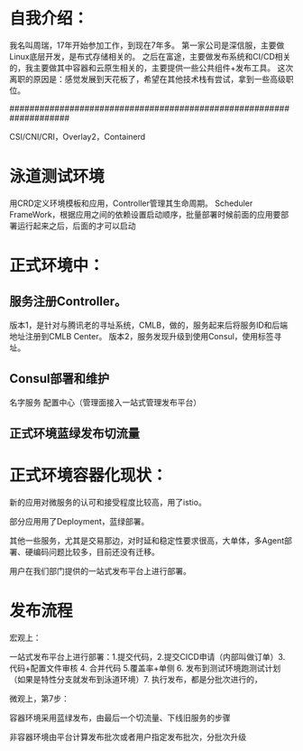# 自我介绍：

我名叫周瑞，17年开始参加工作，到现在7年多。
第一家公司是深信服，主要做Linux底层开发，是布式存储相关的。
之后在富途，主要做发布系统和CI/CD相关的，我主要做其中容器和云原生相关的，主要提供一些公共组件+发布工具。
这次离职的原因是：感觉发展到天花板了，希望在其他技术栈有尝试，拿到一些高级职位。

####################################################################

CSI/CNI/CRI，Overlay2，Containerd

# 泳道测试环境

用CRD定义环境模板和应用，Controller管理其生命周期。
Scheduler FrameWork，根据应用之间的依赖设置启动顺序，批量部署时候前面的应用要部署运行起来之后，后面的才可以启动

# 正式环境中：

## 服务注册Controller。
版本1，是针对与腾讯老的寻址系统，CMLB，做的，服务起来后将服务ID和后端地址注册到CMLB Center。
版本2，服务发现升级到使用Consul，使用标签寻址。

## Consul部署和维护
名字服务
配置中心（管理面接入一站式管理发布平台）

## 正式环境蓝绿发布切流量

# 正式环境容器化现状：

新的应用对微服务的认可和接受程度比较高，用了istio。

部分应用用了Deployment，蓝绿部署。

其他一些服务，尤其是交易那边，对时延和稳定性要求很高，大单体，多Agent部署、硬编码问题比较多，目前还没有迁移。

用户在我们部门提供的一站式发布平台上进行部署。

# 发布流程

宏观上：

一站式发布平台上进行部署：1.提交代码，2.提交CICD申请（内部叫做订单）3. 代码+配置文件审核 4. 合并代码 5.覆盖率+单侧 6. 发布到测试环境跑测试计划（如果是特性分支就发布到泳道环境）7. 执行发布，都是分批次进行的，

微观上，第7步：

容器环境采用蓝绿发布，由最后一个切流量、下线旧服务的步骤

非容器环境由平台计算发布批次或者用户指定发布批次，分批次升级





